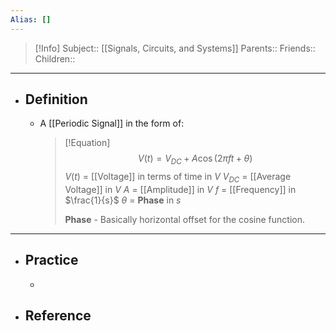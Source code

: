 ```yaml
---
Alias: []
---
```

> [!Info]
> Subject:: [[Signals, Circuits, and Systems]]
> Parents:: 
> Friends:: 
> Children:: 
---
- ## Definition
	- A [[Periodic Signal]] in the form of:
	  > [!Equation]
	  > $$V(t)=V_{DC}+A\cos(2\pi ft+\theta)$$
	  > $V(t)$ = [[Voltage]] in terms of time in $V$
	  > $V_{DC}$ = [[Average Voltage]] in $V$
	  > $A$ = [[Amplitude]] in $V$
	  > $f$ = [[Frequency]] in $\frac{1}{s}$
	  > $\theta$ = **Phase** in $s$
	  > 
	  > **Phase** - Basically horizontal offset for the cosine function.
---
- ## Practice
	- 
- ## Reference